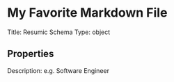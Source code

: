 # My Favorite Markdown File

Title: Resumic Schema
Type: object

## Properties

Description: e.g. Software Engineer
